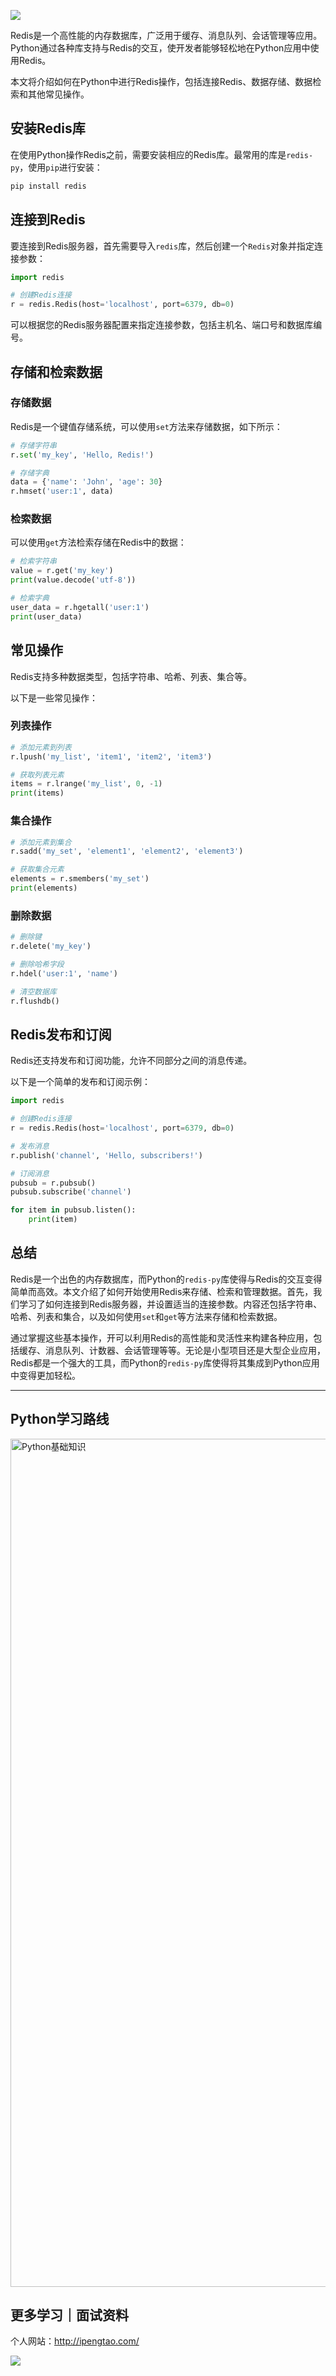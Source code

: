 ![](https://p.ipic.vip/cfnkto.png)

Redis是一个高性能的内存数据库，广泛用于缓存、消息队列、会话管理等应用。Python通过各种库支持与Redis的交互，使开发者能够轻松地在Python应用中使用Redis。

本文将介绍如何在Python中进行Redis操作，包括连接Redis、数据存储、数据检索和其他常见操作。

## 安装Redis库

在使用Python操作Redis之前，需要安装相应的Redis库。最常用的库是`redis-py`，使用`pip`进行安装：

```bash
pip install redis
```

## 连接到Redis

要连接到Redis服务器，首先需要导入`redis`库，然后创建一个`Redis`对象并指定连接参数：

```python
import redis

# 创建Redis连接
r = redis.Redis(host='localhost', port=6379, db=0)
```

可以根据您的Redis服务器配置来指定连接参数，包括主机名、端口号和数据库编号。

## 存储和检索数据

### 存储数据

Redis是一个键值存储系统，可以使用`set`方法来存储数据，如下所示：

```python
# 存储字符串
r.set('my_key', 'Hello, Redis!')

# 存储字典
data = {'name': 'John', 'age': 30}
r.hmset('user:1', data)
```

### 检索数据

可以使用`get`方法检索存储在Redis中的数据：

```python
# 检索字符串
value = r.get('my_key')
print(value.decode('utf-8'))

# 检索字典
user_data = r.hgetall('user:1')
print(user_data)
```

## 常见操作

Redis支持多种数据类型，包括字符串、哈希、列表、集合等。

以下是一些常见操作：

### 列表操作

```python
# 添加元素到列表
r.lpush('my_list', 'item1', 'item2', 'item3')

# 获取列表元素
items = r.lrange('my_list', 0, -1)
print(items)
```

### 集合操作

```python
# 添加元素到集合
r.sadd('my_set', 'element1', 'element2', 'element3')

# 获取集合元素
elements = r.smembers('my_set')
print(elements)
```

### 删除数据

```python
# 删除键
r.delete('my_key')

# 删除哈希字段
r.hdel('user:1', 'name')

# 清空数据库
r.flushdb()
```

## Redis发布和订阅

Redis还支持发布和订阅功能，允许不同部分之间的消息传递。

以下是一个简单的发布和订阅示例：

```python
import redis

# 创建Redis连接
r = redis.Redis(host='localhost', port=6379, db=0)

# 发布消息
r.publish('channel', 'Hello, subscribers!')

# 订阅消息
pubsub = r.pubsub()
pubsub.subscribe('channel')

for item in pubsub.listen():
    print(item)
```

## 总结

Redis是一个出色的内存数据库，而Python的`redis-py`库使得与Redis的交互变得简单而高效。本文介绍了如何开始使用Redis来存储、检索和管理数据。首先，我们学习了如何连接到Redis服务器，并设置适当的连接参数。内容还包括字符串、哈希、列表和集合，以及如何使用`set`和`get`等方法来存储和检索数据。

通过掌握这些基本操作，开可以利用Redis的高性能和灵活性来构建各种应用，包括缓存、消息队列、计数器、会话管理等等。无论是小型项目还是大型企业应用，Redis都是一个强大的工具，而Python的`redis-py`库使得将其集成到Python应用中变得更加轻松。

--- 

## Python学习路线

<img width="1357" alt="Python基础知识" src="https://github.com/sitinme/Python_study/assets/5089397/5df21811-fd10-43c1-9066-1b192262b268">

## 更多学习｜面试资料

个人网站：http://ipengtao.com/

![](https://p.ipic.vip/knbt3a.png)
